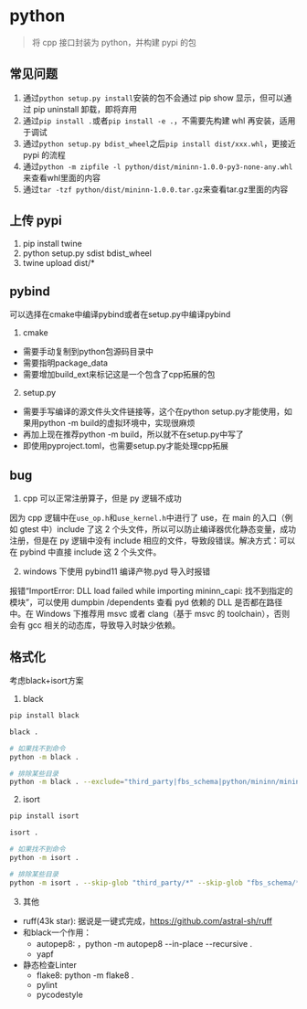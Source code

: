 # python

> 将 cpp 接口封装为 python，并构建 pypi 的包

## 常见问题

1. 通过`python setup.py install`安装的包不会通过 pip show 显示，但可以通过 pip uninstall 卸载，即将弃用
2. 通过`pip install .`或者`pip install -e .`，不需要先构建 whl 再安装，适用于调试
3. 通过`python setup.py bdist_wheel`之后`pip install dist/xxx.whl`，更接近 pypi 的流程
4. 通过`python -m zipfile -l python/dist/mininn-1.0.0-py3-none-any.whl`来查看whl里面的内容
5. 通过`tar -tzf python/dist/mininn-1.0.0.tar.gz`来查看tar.gz里面的内容

## 上传 pypi

1. pip install twine
2. python setup.py sdist bdist_wheel
3. twine upload dist/\*

## pybind

可以选择在cmake中编译pybind或者在setup.py中编译pybind

1. cmake
- 需要手动复制到python包源码目录中
- 需要指明package_data
- 需要增加build_ext来标记这是一个包含了cpp拓展的包

2. setup.py
- 需要手写编译的源文件头文件链接等，这个在python setup.py才能使用，如果用python -m build的虚拟环境中，实现很麻烦
- 再加上现在推荐python -m build，所以就不在setup.py中写了
- 即使用pyproject.toml，也需要setup.py才能处理cpp拓展


## bug

1. cpp 可以正常注册算子，但是 py 逻辑不成功

因为 cpp 逻辑中在`use_op.h`和`use_kernel.h`中进行了 use，在 main 的入口（例如 gtest 中）include 了这 2 个头文件，所以可以防止编译器优化静态变量，成功注册，但是在 py 逻辑中没有 include 相应的文件，导致段错误。解决方式：可以在 pybind 中直接 include 这 2 个头文件。

2. windows 下使用 pybind11 编译产物.pyd 导入时报错

报错“ImportError: DLL load failed while importing mininn_capi: 找不到指定的模块”，可以使用 dumpbin /dependents 查看 pyd 依赖的 DLL 是否都在路径中。在 Windows 下推荐用 msvc 或者 clang（基于 msvc 的 toolchain），否则会有 gcc 相关的动态库，导致导入时缺少依赖。

## 格式化

考虑black+isort方案

1. black

```sh
pip install black

black .

# 如果找不到命令
python -m black .

# 排除某些目录
python -m black . --exclude="third_party|fbs_schema|python/mininn/mininn_fbs"
```

2. isort

```sh
pip install isort

isort .

# 如果找不到命令
python -m isort .

# 排除某些目录
python -m isort . --skip-glob "third_party/*" --skip-glob "fbs_schema/*" --skip-glob "python/mininn/mininn_fbs/*"
```

3. 其他

- ruff(43k star): 据说是一键式完成，https://github.com/astral-sh/ruff
- 和black一个作用：
  - autopep8: ，python -m autopep8 --in-place --recursive .
  - yapf
- 静态检查Linter
  - flake8: python -m flake8 .
  - pylint
  - pycodestyle
